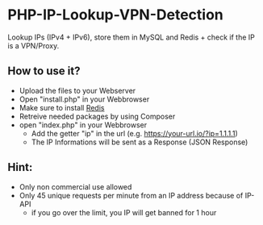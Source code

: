 # PHP-IP-Lookup-VPN-Detection
Lookup IPs (IPv4 + IPv6), store them in MySQL and Redis + check if the IP is a VPN/Proxy.

## How to use it?
- Upload the files to your Webserver
- Open "install.php" in your Webbrowser
- Make sure to install [Redis](https://github.com/redis/redis)
- Retreive needed packages by using Composer
- open "index.php" in your Webbrowser
    - Add the getter "ip" in the url (e.g. https://your-url.io/?ip=1.1.1.1)
    - The IP Informations will be sent as a Response (JSON Response)

## Hint:
- Only non commercial use allowed
- Only 45 unique requests per minute from an IP address because of IP-API
    - if you go over the limit, you IP will get banned for 1 hour
